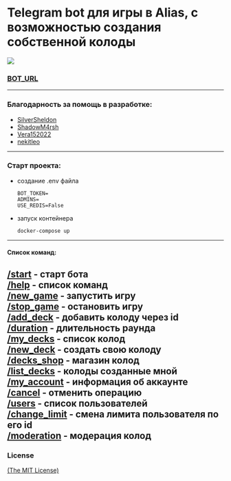 # Telegram bot для игры в Alias, с возможностью создания собственной колоды
<a href="https://github.com/prok0l/pro_tg_alias/releases" title="Best-of Updates"><img src="https://img.shields.io/github/release-date/ml-tooling/best-of-python-dev?color=green&label=updated"></a>

### [BOT_URL](https://t.me/alias_tgbot)

---
### Благодарность за помощь в разработке:
 - [SilverSheldon](https://github.com/SilverSheldon)
 - [ShadowM4rsh](https://github.com/ShadowM4rsh)
 - [Vera152022](https://github.com/Vera152022)
 - [nekitleo](https://github.com/nekitleo)

---
### Cтарт проекта:
- создание .env файла
    ```dotenv
    BOT_TOKEN=
    ADMINS=
    USE_REDIS=False
   ```
- запуск контейнера
    ```shell
    docker-compose up
    ```
---
#### Список команд:  
[/start](https://t.me/alias_tgbot) - старт бота  
[/help](https://t.me/alias_tgbot) - список команд  
[/new_game](https://t.me/alias_tgbot) - запустить игру  
[/stop_game](https://t.me/alias_tgbot) - остановить игру  
[/add_deck](https://t.me/alias_tgbot) - добавить колоду через id  
[/duration](https://t.me/alias_tgbot) - длительность раунда  
[/my_decks](https://t.me/alias_tgbot) - список колод  
[/new_deck](https://t.me/alias_tgbot) - создать свою колоду  
[/decks_shop](https://t.me/alias_tgbot) - магазин колод  
[/list_decks](https://t.me/alias_tgbot) - колоды созданные мной  
[/my_account](https://t.me/alias_tgbot) - информация об аккаунте  
[/cancel](https://t.me/alias_tgbot) - отменить операцию  
[/users](https://t.me/alias_tgbot) - список пользователей  
[/change_limit](https://t.me/alias_tgbot) - смена лимита пользователя по его id  
[/moderation](https://t.me/alias_tgbot) - модерация колод  
---
### License

[(The MIT License)](LICENSE)
